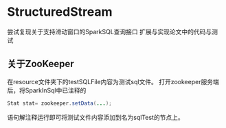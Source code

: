 # StructuredStream
尝试复现关于支持滑动窗口的SparkSQL查询接口 扩展与实现论文中的代码与测试

## 关于ZooKeeper
在resource文件夹下的testSQLFile内容为测试sql文件。
打开zookeeper服务端后，将SparkInSql中已注释的
```java
Stat stat= zookeeper.setData(...);
```
语句解注释运行即可将测试文件内容添加到名为sqlTest的节点上。
